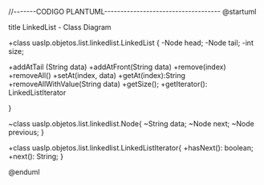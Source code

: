 //-------CODIGO PLANTUML------------------------------------
@startuml

title LinkedList - Class Diagram


+class uaslp.objetos.list.linkedlist.LinkedList {
  -Node head;
  -Node tail;
  -int size;
 
  +addAtTail (String data)
  +addAtFront(String data)
  +remove(index)
  +removeAll()
  +setAt(index, data)
  +getAt(index):String
  +removeAllWithValue(String data)
  +getSize();
  +getIterator(): LinkedListIterator
 

}

~class uaslp.objetos.list.linkedlist.Node{
   ~String data;
   ~Node next;
   ~Node previous;
}

+class uaslp.objetos.list.linkedlist.LinkedListIterator{
   +hasNext(): boolean;
   +next(): String;
}


@enduml

